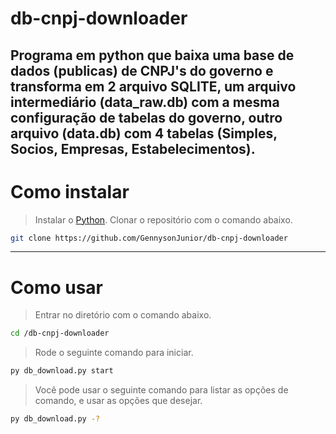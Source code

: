 # db-cnpj-downloader
Programa em python que baixa uma base de dados (publicas) de CNPJ's do governo e transforma em 2 arquivo SQLITE, um arquivo intermediário (data_raw.db) com a mesma configuração de tabelas do governo, outro arquivo (data.db) com 4 tabelas (Simples, Socios, Empresas, Estabelecimentos).
---

# Como instalar
> Instalar o [Python](https://www.python.org/).
> Clonar o repositório com o comando abaixo.
```bash
git clone https://github.com/GennysonJunior/db-cnpj-downloader
```
---
# Como usar
> Entrar no diretório com o comando abaixo.
```bash
cd /db-cnpj-downloader
```
> Rode o seguinte comando para iniciar.
```bash
py db_download.py start
```
> Você pode usar o seguinte comando para listar as opções de comando, e usar as opções que desejar.
```bash
py db_download.py -?
```
